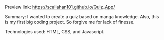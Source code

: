 Preview link: https://scallahan101.github.io/Quiz_App/

Summary: I wanted to create a quiz based on manga knowledge. Also, this is my first big coding project. So forgive me for lack of finesse.  

Technologies used: HTML, CSS, and Javascript.

